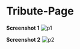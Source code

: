 # Tribute-Page

**Screenshot 1** 
![p1](https://user-images.githubusercontent.com/21124445/43677744-cb213d7a-9824-11e8-8a5b-5ae19f6c31e5.png)


**Screenshot 2** 
![p2](https://user-images.githubusercontent.com/21124445/43677745-cb51a816-9824-11e8-9412-66941e7d5d2f.png)

